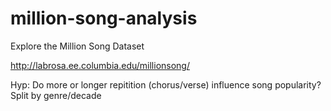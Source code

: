 # million-song-analysis
Explore the Million Song Dataset

http://labrosa.ee.columbia.edu/millionsong/

Hyp: Do more or longer repitition (chorus/verse) influence song popularity? Split by genre/decade
